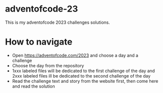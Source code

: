# adventofcode-23
This is my adventofcode 2023 challenges solutions.

# How to navigate
- Open https://adventofcode.com/2023 and choose a day and a challenge
- Choose the day from the repository
- 1xxx labeled files will be dedicated to the first challenge of the day and 2xxx labeled files ill be dedicated to the second challenge of the day
- Read the challenge text and story from the website first, then come here and read the solution